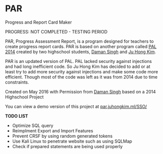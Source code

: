 # PAR
<p>Progress and Report Card Maker</p>
<p>PROGRESS: NOT COMPLETED - TESTING PERIOD</p>

<p>PAR, Progress Assessment Report, is a program designed for teachers to create progress report cards. PAR is based on another program called <a href = 'https://github.com/damanveen/PAL'>PAL 2014</a> created by two highschool students, <a href = 'https://github.com/damanveen'>Daman Singh</a> and <a href = 'https://github.com/zakuArbor'>Ju Hong Kim</a>.</p>

<p>PAR is an updated version of PAL. PAL lacked security against injections and had long inefficient code. So Ju Hong Kim has decided to add or at least try to add more security against injections and make some code more efficient. Though most of the code was left as it was from 2014 due to time constraints.</p>

Created on May 2016 with Permission from <a href = 'https://github.com/damanveen'>Daman Singh</a> based on a 2014 Highschool Project

You can view a demo version of this project at <a href = "https://par.juhongkim.ml/SSO/">par.juhongkim.ml/SSO/</a>

<b>TODO LIST</b>
<ul>
	<li>Optimize SQL query</li>
	<li>Reimplment Export and Import Features</li>
	<li>Prevent CRSF by using random generated tokens</li>
	<li>Use Kali Linux to penetrate website such as using SQLMap</li>
	<li>Check if prepared statements are being used properly</li>
</ul>

<!--
<ul>
	<li>FILES CREATED
		<ul>
			<li>index.html</li>
			<li>index.php</li>
		</ul>
	</li>
	<li>FILES EDITED:
		<ul>
			<li>index.php</li>
		</ul>
	</li>
	<li>OVERVIEW:</li>
		<ul>
			<li>Created basic site structure [NOT COMPLETED]</li>
		</ul>
	</li>
</ul>

<p>DATE</p>
<ul>
	<li>FILES CREATED:
		<ul>
			<li>FILENAME</li>
		</ul>
	</li>
	<li>FILES EDITED:
		<ul>
			<li>FILENAME</li>
		</ul>
	</li>
	<li>OVERVIEW:
		<ul>
			<li>Overview</li>
		</ul>
	</li>
</ul>
-->
